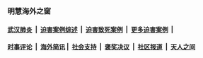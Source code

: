 
### 明慧海外之窗

####  [武汉肺炎](indexes/365.md?t=07132100) &nbsp;|&nbsp;  [迫害案例综述](indexes/328.md?t=07132100) &nbsp;|&nbsp; [迫害致死案例](indexes/277.md?t=07132100)  &nbsp;|&nbsp; [更多迫害案例](indexes/81.md?t=07132100)  &nbsp;|&nbsp; 
####  [时事评论](indexes/19.md?t=07132100) &nbsp;|&nbsp; [海外简讯](indexes/245.md?t=07132100)&nbsp;|&nbsp;  [社会支持](indexes/140.md?t=07132100) &nbsp;|&nbsp; [褒奖决议](indexes/282.md?t=07132100) &nbsp;|&nbsp; [社区报道](indexes/91.md?t=07132100)  &nbsp;|&nbsp; [天人之间](indexes/78.md?t=07132100) 

